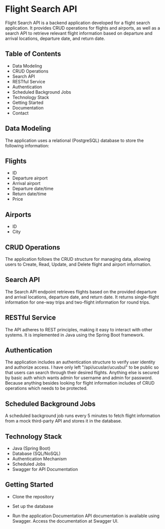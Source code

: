 # Flight Search API
Flight Search API is a backend application developed for a flight search application. It provides CRUD operations for flights and airports, as well as a search API to retrieve relevant flight information based on departure and arrival locations, departure date, and return date.

## Table of Contents
* Data Modeling
* CRUD Operations
* Search API
* RESTful Service
* Authentication
* Scheduled Background Jobs
* Technology Stack
* Getting Started
* Documentation
* Contact

  
## Data Modeling
  
The application uses a relational (PostgreSQL) database to store the following information:

## Flights
* ID
* Departure airport
* Arrival airport
* Departure date/time
* Return date/time
* Price
  
## Airports
* ID
* City

  
## CRUD Operations

The application follows the CRUD structure for managing data, allowing users to Create, Read, Update, and Delete flight and airport information.


## Search API
The Search API endpoint retrieves flights based on the provided departure and arrival locations, departure date, and return date. It returns single-flight information for one-way trips and two-flight information for round trips.

## RESTful Service
The API adheres to REST principles, making it easy to interact with other systems. It is implemented in Java using the Spring Boot framework.

## Authentication
The application includes an authentication structure to verify user identity and authorize access. I have only left "/api/ucuslar/ucusbul" to be public so that users can search through their desired flights. 
Anything else is secured by basic auth which wants admin for username and admin for password. Because anything besides looking for flight information includes of CRUD operations which needs to be protected.

## Scheduled Background Jobs
A scheduled background job runs every 5 minutes to fetch flight information from a mock third-party API and stores it in the database.

## Technology Stack
* Java (Spring Boot)
* Database (SQL/NoSQL)
* Authentication Mechanism
* Scheduled Jobs
* Swagger for API Documentation
## Getting Started
* Clone the repository
* Set up the database

* Run the application
Documentation
API documentation is available using Swagger. Access the documentation at Swagger UI.
